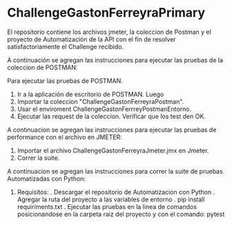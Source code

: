 # ChallengeGastonFerreyraPrimary
El repositorio contiene los archivos jmeter, la coleccion de Postman y el proyecto de Automatización de la API con el fin de resolver satisfactoriamente el Challenge recibido.

A continuación se agregan las instrucciones para ejecutar las pruebas de la coleccion de POSTMAN:

Para ejecutar las pruebas de POSTMAN. 
1. Ir a la aplicación de escritorio de POSTMAN. Luego
2. Importar la coleccion
"ChallengeGastonFerreyraPostman".
3. Usar el enviroment ChallengeGastonFerrreyPostmanEntorno.
4. Ejecutar las request de la coleccion. Verificar que los test den OK.

   
A continuacion se agregan las instrucciones para ejecutar las pruebas de performance con el archivo en JMETER:

1. Importar el archivo ChallengeGastonFerreyraJmeter.jmx en Jmeter.
2. Correr la suite.



A continuacion se agregan las instrucciones para correr la suite de pruebas Automatizadas con Python:

1. Requisitos:
   . Descargar el repositorio de Automatizacion con Python
   . Agregar la ruta del proyecto a las variables de entorno
   . pip install requiriments.txt
   . Ejecutar las pruebas en la linea de comandos posicionandose en la carpeta raiz del proyecto y con el comando: pytest
